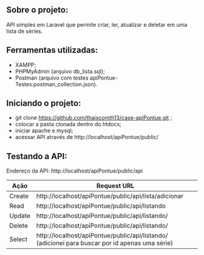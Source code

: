 ## Sobre o projeto:

API simples em Laravel  que permite criar, ler, atualizar e deletar em uma lista de séries.

## Ferramentas utilizadas:

- XAMPP;
- PHPMyAdmin (arquivo db_lista.sql);
- Postman (arquivo com testes apiPontue-Testes.postman_collection.json).

## Iniciando o projeto:

- git clone https://github.com/thaiscomth13/case-apiPontue.git ;
- colocar a pasta clonada dentro do htdocs;
- iniciar apache e mysql;
- acessar API através de http://localhost/apiPontue/public/

## Testando a API:

Endereço da API: http://localhost/apiPontue/public/api

Ação      | Request URL
--------- | ------
Create    | http://localhost/apiPontue/public/api/lista/adicionar
Read      | http://localhost/apiPontue/public/api/listando
Update    | http://localhost/apiPontue/public/api/listando/
Delete    | http://localhost/apiPontue/public/api/listando/
Select    | http://localhost/apiPontue/public/api/listando/ (adicionei para buscar por id apenas uma série)
